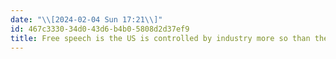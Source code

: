```yaml
---
date: "\\[2024-02-04 Sun 17:21\\]"
id: 467c3330-34d0-43d6-b4b0-5808d2d37ef9
title: Free speech is the US is controlled by industry more so than the government
---
```


